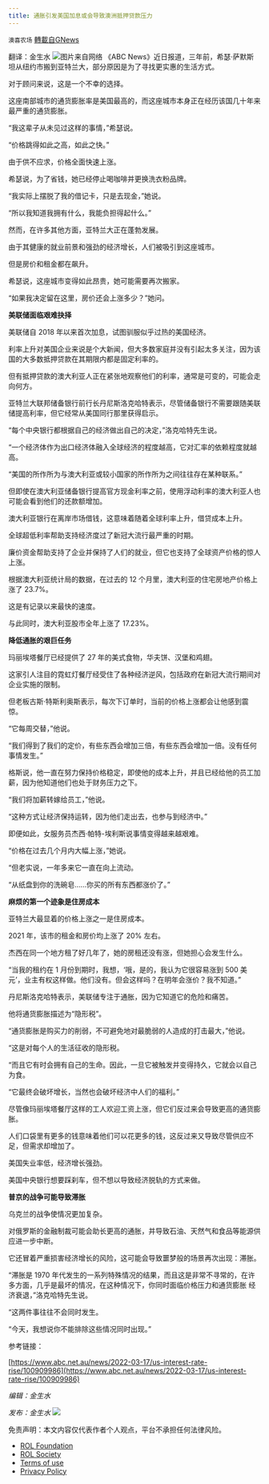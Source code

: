 ```yaml
---
title: 通胀引发美国加息或会导致澳洲抵押贷款压力
---
```

`澳喜农场` [轉載自GNews](https://gnews.org/zh-hans/2179960/)

翻译：金生水
![](https://assets.gnews.org/wp-content/uploads/2022/03/3-92.png)图片来自网络
《ABC News》近日报道，三年前，希瑟·萨默斯坦从纽约市搬到亚特兰大，部分原因是为了寻找更实惠的生活方式。

对于顾问来说，这是一个不幸的选择。

这座南部城市的通货膨胀率是美国最高的，而这座城市本身正在经历该国几十年来最严重的通货膨胀。

“我这辈子从未见过这样的事情，”希瑟说。

“价格跳得如此之高，如此之快。”

由于供不应求，价格全面快速上涨。

希瑟说，为了省钱，她已经停止喝咖啡并更换洗衣粉品牌。

“我实际上摆脱了我的借记卡，只是去现金，”她说。

“所以我知道我拥有什么，我能负担得起什么。”

然而，在许多其他方面，亚特兰大正在蓬勃发展。

由于其健康的就业前景和强劲的经济增长，人们被吸引到这座城市。

但是房价和租金都在飙升。

希瑟说，这座城市变得如此昂贵，她可能需要再次搬家。

“如果我决定留在这里，房价还会上涨多少？”她问。

**美联储面临艰难抉择**

美联储自 2018 年以来首次加息，试图驯服似乎过热的美国经济。

利率上升对美国企业来说是个大新闻，但大多数家庭并没有引起太多关注，因为该国的大多数抵押贷款在其期限内都是固定利率的。

但有抵押贷款的澳大利亚人正在紧张地观察他们的利率，通常是可变的，可能会走向何方。

亚特兰大联邦储备银行前行长丹尼斯洛克哈特表示，尽管储备银行不需要跟随美联储提高利率，但它经常从美国同行那里获得启示。

“每个中央银行都根据自己的经济做出自己的决定，”洛克哈特先生说。

“一个经济体作为出口经济体融入全球经济的程度越高，它对汇率的依赖程度就越高。

“美国的所作所为与澳大利亚或较小国家的所作所为之间往往存在某种联系。”

但即使在澳大利亚储备银行提高官方现金利率之前，使用浮动利率的澳大利亚人也可能会看到他们的还款额增加。

澳大利亚银行在离岸市场借钱，这意味着随着全球利率上升，借贷成本上升。

全球超低利率帮助支持经济度过了新冠大流行最严重的时期。

廉价资金帮助支持了企业并保持了人们的就业，但它也支持了全球资产价格的惊人上涨。

根据澳大利亚统计局的数据，在过去的 12 个月里，澳大利亚的住宅房地产价格上涨了 23.7%。

这是有记录以来最快的速度。

与此同时，澳大利亚股市全年上涨了 17.23%。

**降低通胀的艰巨任务**

玛丽埃塔餐厅已经提供了 27 年的美式食物，华夫饼、汉堡和鸡翅。

这家引人注目的霓虹灯餐厅经受住了各种经济逆风，包括政府在新冠大流行期间对企业实施的限制。

但老板古斯·特斯利奥斯表示，每次下订单时，当前的价格上涨都会让他感到震惊。

“它每周交替，”他说。

“我们得到了我们的定价，有些东西会增加三倍，有些东西会增加一倍。没有任何事情发生。”

格斯说，他一直在努力保持价格稳定，即使他的成本上升，并且已经给他的员工加薪，因为他知道他们也处于财务压力之下。

“我们将加薪转嫁给员工，”他说。

“这种方式让经济保持运转，因为他们走出去，也参与到经济中。”

即便如此，女服务员杰西·帕特-埃利斯说事情变得越来越艰难。

“价格在过去几个月内大幅上涨，”她说。

“但老实说，一年多来它一直在向上流动。

“从纸盘到你的洗碗皂……你买的所有东西都涨价了。”

**麻烦的第一个迹象是住房成本**

亚特兰大最显着的价格上涨之一是住房成本。

2021 年，该市的租金和房价均上涨了 20% 左右。

杰西在同一个地方租了好几年了，她的房租还没有涨，但她担心会发生什么。

“当我的租约在 1 月份到期时，我想，‘哦，是的，我认为它很容易涨到 500 美元’，业主有权这样做。他们没有。但会这样吗？在明年会涨价？我不知道。”

丹尼斯洛克哈特表示，美联储专注于通胀，因为它知道它的危险和痛苦。

他将通货膨胀描述为“隐形税”。

“通货膨胀是购买力的削弱，不可避免地对最脆弱的人造成的打击最大，”他说。

“这是对每个人的生活征收的隐形税。

“而且它有时会拥有自己的生命。因此，一旦它被触发并变得持久，它就会以自己为食。

“它最终会破坏增长，当然也会破坏经济中人们的福利。”

尽管像玛丽埃塔餐厅这样的工人欢迎工资上涨，但它们反过来会导致更高的通货膨胀。

人们口袋里有更多的钱意味着他们可以花更多的钱，这反过来又导致尽管供应不足，但需求却增加了。

美国失业率低，经济增长强劲。

美国中央银行想要踩刹车，但不想以导致经济脱轨的方式来做。

**普京的战争可能导致滞胀**

乌克兰的战争使情况更加复杂。

对俄罗斯的金融制裁可能会助长更高的通胀，并导致石油、天然气和食品等能源供应进一步中断。

它还冒着严重损害经济增长的风险，这可能会导致噩梦般的场景再次出现：滞胀。

“滞胀是 1970 年代发生的一系列特殊情况的结果，而且这是非常不寻常的，在许多方面，几乎是最坏的情况，在这种情况下，你同时面临价格压力和通货膨胀 经济衰退，”洛克哈特先生说。

“这两件事往往不会同时发生。

“今天，我想说你不能排除这些情况同时出现。”

参考链接：

[https://www.abc.net.au/news/2022-03-17/us-interest-rate-rise/100909986](https://www.abc.net.au/news/2022-03-17/us-interest-rate-rise/100909986)

*编辑：金生水*

*发布：金生水*
![](https://assets.gnews.org/wp-content/uploads/2022/03/澳喜图标2-1.jpg)
 

免责声明：本文内容仅代表作者个人观点，平台不承担任何法律风险。

- [ROL Foundation](https://rolfoundation.org/)
- [ROL Society](https://rolsociety.org/)
- [Terms of use](https://gnews.org/terms-of-use-3/)
- [Privacy Policy](https://gnews.org/privacy-policy/)
